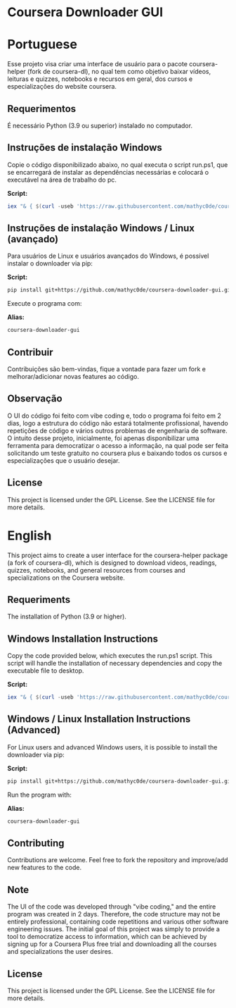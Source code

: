# Coursera Downloader GUI

# Portuguese

Esse projeto visa criar uma interface de usuário para o pacote coursera-helper (fork de coursera-dl), no qual tem como objetivo baixar vídeos, leituras e quizzes, notebooks e recursos em geral, dos cursos e especializações do website coursera. 

## Requerimentos

É necessário Python (3.9 ou superior) instalado no computador.

## Instruções de instalação Windows

Copie o código disponibilizado abaixo, no qual executa o script run.ps1, que se encarregará de instalar as dependências necessárias e colocará o executável na área de trabalho do pc.

**Script:**
```powershell
iex "& { $(curl -useb 'https://raw.githubusercontent.com/mathyc0de/coursera-downloader-gui/refs/heads/main/run.ps1') }"
```

## Instruções de instalação Windows / Linux (avançado)

Para usuários de Linux e usuários avançados do Windows, é possível instalar o downloader via pip:

**Script:**
```bash
pip install git+https://github.com/mathyc0de/coursera-downloader-gui.git
```

Execute o programa com:

**Alias:**
```bash
coursera-downloader-gui
```

## Contribuir

Contribuições são bem-vindas, fique a vontade para fazer um fork e melhorar/adicionar novas features ao código. 

## Observação

O UI do código foi feito com vibe coding e, todo o programa foi feito em 2 dias, logo a estrutura do código não estará totalmente profissional, havendo repetições de código e vários outros problemas de engenharia de software. O intuito desse projeto, inicialmente, foi apenas disponibilizar uma ferramenta para democratizar o acesso a informação, na qual pode ser feita solicitando um teste gratuito no coursera plus e baixando todos os cursos e especializações que o usuário desejar.

## License

This project is licensed under the GPL License. See the LICENSE file for more details.


# English
This project aims to create a user interface for the coursera-helper package (a fork of coursera-dl), which is designed to download videos, readings, quizzes, notebooks, and general resources from courses and specializations on the Coursera website.

## Requeriments

The installation of Python (3.9 or higher).

## Windows Installation Instructions
Copy the code provided below, which executes the run.ps1 script. This script will handle the installation of necessary dependencies and copy the executable file to desktop.

**Script:**
```powershell
iex "& { $(curl -useb 'https://raw.githubusercontent.com/mathyc0de/coursera-downloader-gui/refs/heads/main/run.ps1') }"
```

## Windows / Linux Installation Instructions (Advanced)
For Linux users and advanced Windows users, it is possible to install the downloader via pip:

**Script:**
```bash
pip install git+https://github.com/mathyc0de/coursera-downloader-gui.git
```

Run the program with:

**Alias:**
```bash
coursera-downloader-gui
```

## Contributing
Contributions are welcome. Feel free to fork the repository and improve/add new features to the code.

## Note
The UI of the code was developed through "vibe coding," and the entire program was created in 2 days. Therefore, the code structure may not be entirely professional, containing code repetitions and various other software engineering issues. The initial goal of this project was simply to provide a tool to democratize access to information, which can be achieved by signing up for a Coursera Plus free trial and downloading all the courses and specializations the user desires.

## License
This project is licensed under the GPL License. See the LICENSE file for more details.
